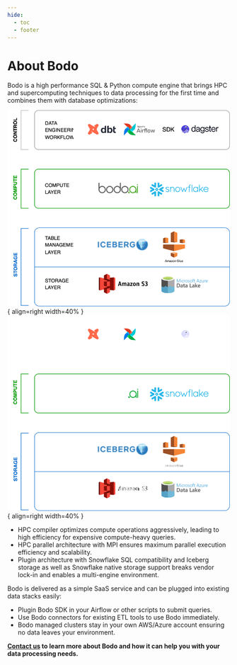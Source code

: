 ```yaml
---
hide:
  - toc
  - footer
---
```


# About Bodo

Bodo is a high performance SQL & Python compute engine that brings HPC and supercomputing techniques to data processing for the first time and combines them with database optimizations:

![Image title](img/bodo-arch-light.svg#only-light){ align=right width=40% }
![Image title](img/bodo-arch-dark.svg#only-dark){ align=right width=40% }

- HPC compiler optimizes compute operations aggressively, leading to high efficiency for expensive compute-heavy queries.
- HPC parallel architecture with MPI ensures maximum parallel execution efficiency and scalability.
- Plugin architecture with Snowflake SQL compatibility and Iceberg storage as well as Snowflake native storage support breaks vendor lock-in and enables a multi-engine environment.
    


Bodo is delivered as a simple SaaS service and can be plugged into existing data stacks easily:

- Plugin Bodo SDK in your Airflow or other scripts to submit queries.
- Use Bodo connectors for existing ETL tools to use Bodo immediately.
- Bodo managed clusters stay in your own AWS/Azure account ensuring no data leaves your environment.

**[Contact us](https://bodo.ai/contact/) to learn more about Bodo and how it can help you with your data processing needs.** 
